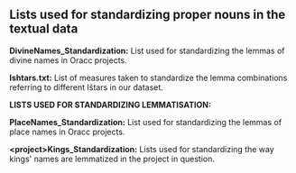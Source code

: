 ## Lists used for standardizing proper nouns in the textual data

<b>DivineNames_Standardization:</b> List used for standardizing the lemmas of divine names in Oracc projects.

<b>Ishtars.txt:</b> List of measures taken to standardize the lemma combinations referring to different Ištars in our dataset.

<b>LISTS USED FOR STANDARDIZING LEMMATISATION:</b>

<b>PlaceNames_Standardization:</b> List used for standardizing the lemmas of place names in Oracc projects.
  
<b>\<project\>Kings_Standardization:</b> Lists used for standardizing the way kings' names are lemmatized in the project in question.
  

